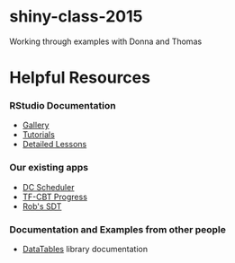 # shiny-class-2015
Working through examples with Donna and Thomas

# Helpful Resources

### RStudio Documentation

* [Gallery](http://shiny.rstudio.com/gallery/)
* [Tutorials](http://shiny.rstudio.com/tutorial/)
* [Detailed Lessons](http://shiny.rstudio.com/articles/)

### Our existing apps
* [DC Scheduler](http://shiny.ouhsc.edu/MReportingPublic/Shiny/UpcomingSchedule/)
* [TF-CBT Progress](http://shiny.ouhsc.edu/TfcbtPublic/Shiny/TherapistProgress/)
* [Rob's SDT](http://shiny.ouhsc.edu/SdtThreshold/)

### Documentation and Examples from other people
* [DataTables](http://shiny.rstudio.com/articles/) library documentation
